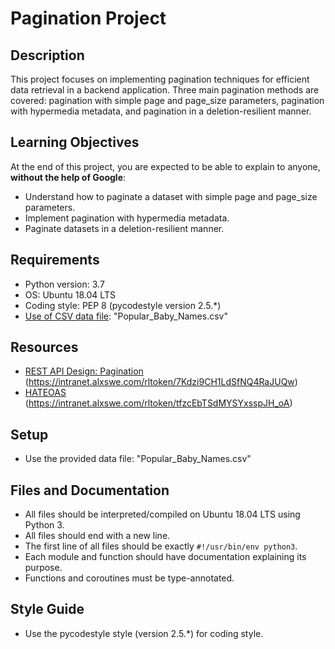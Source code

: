 # Pagination Project

## Description
This project focuses on implementing pagination techniques for efficient data retrieval in a backend application. Three main pagination methods are covered: pagination with simple page and page_size parameters, pagination with hypermedia metadata, and pagination in a deletion-resilient manner.

## Learning Objectives
At the end of this project, you are expected to be able to explain to anyone, **without the help of Google**:
- Understand how to paginate a dataset with simple page and page_size parameters.
- Implement pagination with hypermedia metadata.
- Paginate datasets in a deletion-resilient manner.

## Requirements
- Python version: 3.7
- OS: Ubuntu 18.04 LTS
- Coding style: PEP 8 (pycodestyle version 2.5.*)
- [Use of CSV data file](https://intranet.alxswe.com/rltoken/NBLY6mdKDBR9zWvNADwjjg): "Popular_Baby_Names.csv"


## Resources
- [REST API Design: Pagination](#) (https://intranet.alxswe.com/rltoken/7Kdzi9CH1LdSfNQ4RaJUQw)
- [HATEOAS](#) (https://intranet.alxswe.com/rltoken/tfzcEbTSdMYSYxsspJH_oA)

## Setup
- Use the provided data file: "Popular_Baby_Names.csv"

## Files and Documentation
- All files should be interpreted/compiled on Ubuntu 18.04 LTS using Python 3.
- All files should end with a new line.
- The first line of all files should be exactly `#!/usr/bin/env python3`.
- Each module and function should have documentation explaining its purpose.
- Functions and coroutines must be type-annotated.

## Style Guide
- Use the pycodestyle style (version 2.5.*) for coding style.
